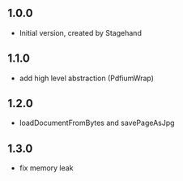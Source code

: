 ## 1.0.0

- Initial version, created by Stagehand

## 1.1.0

-  add high level abstraction (PdfiumWrap)

## 1.2.0

-  loadDocumentFromBytes and savePageAsJpg

## 1.3.0

- fix memory leak